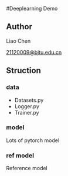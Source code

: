 #Deeplearning Demo

## Author

Liao Chen

21120009@bjtu.edu.cn

## Struction

### data
- Datasets.py
- Logger.py
- Trainer.py

### model

Lots of pytorch model

### ref model

Reference model


